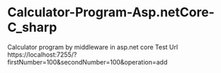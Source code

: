 # Calculator-Program-Asp.netCore-C_sharp
Calculator program by middleware in asp.net core
Test Url
https://localhost:7255/?firstNumber=100&secondNumber=100&operation=add
